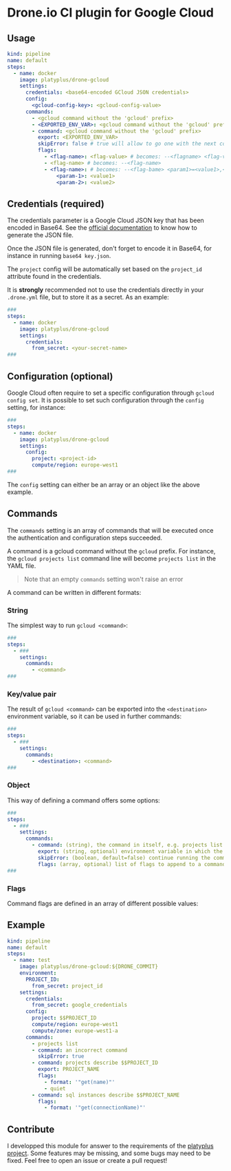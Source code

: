 # Drone.io CI plugin for Google Cloud

## Usage

```yaml
kind: pipeline
name: default
steps:
  - name: docker
    image: platyplus/drone-gcloud
    settings:
      credentials: <base64-encoded GCloud JSON credentials>
      config:
        <gcloud-config-key>: <gcloud-config-value>
      commands:
        - <gcloud command without the 'gcloud' prefix>
        - <EXPORTED_ENV_VAR>: <gcloud command without the 'gcloud' prefix>
        - command: <gcloud command without the 'gcloud' prefix>
          export: <EXPORTED_ENV_VAR>
          skipError: false # true will allow to go one with the next commands and steps if the current command raises an error
          flags:
            - <flag-name>: <flag-value> # becomes: --<flagname> <flag-value>
            - <flag-name> # becomes: --<flag-name>
            - <flag-name>: # becomes: --<flag-bame> <param1>=<value1>,<param2>=<value2>
                <param-1>: <value1>
                <param-2>: <value2>
```

## Credentials (required)

The credentials parameter is a Google Cloud JSON key that has been encoded in Base64. See the [official documentation](https://cloud.google.com/iam/docs/creating-managing-service-account-keys#iam-service-account-keys-list-gcloud) to know how to generate the JSON file.

Once the JSON file is generated, don't forget to encode it in Base64, for instance in running `base64 key.json`.

The `project` config will be automatically set based on the `project_id` attribute found in the credentials.

It is **strongly** recommended not to use the credentials directly in your `.drone.yml` file, but to store it as a secret. As an example:

```yaml
###
steps:
  - name: docker
    image: platyplus/drone-gcloud
    settings:
      credentials:
        from_secret: <your-secret-name>
###
```

## Configuration (optional)

Google Cloud often require to set a specific configuration through `gcloud config set`. It is possible to set such configuration through the `config` setting, for instance:

```yaml
###
steps:
  - name: docker
    image: platyplus/drone-gcloud
    settings:
      config:
        project: <project-id>
        compute/region: europe-west1
###
```

The `config` setting can either be an array or an object like the above example.

## Commands

The `commands` setting is an array of commands that will be executed once the authentication and configuration steps succeeded.

A command is a gcloud command without the `gcloud` prefix. For instance, the `gcloud projects list` command line will become `projects list` in the YAML file.

> Note that an empty `commands` setting won't raise an error

A command can be written in different formats:

### String

The simplest way to run `gcloud <command>`:

```yaml
###
steps:
  - ###
    settings:
      commands:
        - <command>
###
```

### Key/value pair

The result of `gcloud <command>` can be exported into the `<destination>` environment variable, so it can be used in further commands:

```yaml
###
steps:
  - ###
    settings:
      commands:
        - <destination>: <command>
###
```

### Object

This way of defining a command offers some options:

```yaml
###
steps:
  - ###
    settings:
      commands:
        - command: (string), the command in itself, e.g. projects list
          export: (string, optional) environment variable in which the command's result will be stored
          skipError: (boolean, default=false) continue running the commands' list even if this command fails.
          flags: (array, optional) list of flags to append to a command. The 'flags' format is explained next.
###
```

### Flags

Command flags are defined in an array of different possible values:

## Example

```yaml
kind: pipeline
name: default
steps:
  - name: test
    image: platyplus/drone-gcloud:${DRONE_COMMIT}
    environment:
      PROJECT_ID:
        from_secret: project_id
    settings:
      credentials:
        from_secret: google_credentials
      config:
        project: $$PROJECT_ID
        compute/region: europe-west1
        compute/zone: europe-west1-a
      commands:
        - projects list
        - command: an incorrect command
          skipError: true
        - command: projects describe $$PROJECT_ID
          export: PROJECT_NAME
          flags:
            - format: '"get(name)"'
            - quiet
        - command: sql instances describe $$PROJECT_NAME
          flags:
            - format: '"get(connectionName)"'
```

## Contribute

I developped this module for answer to the requirements of the [platyplus project](https://github.com/platyplus/platyplus). Some features may be missing, and some bugs may need to be fixed. Feel free to open an issue or create a pull request!
